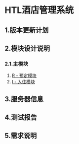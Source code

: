 # HTL酒店管理系统

## 1.版本更新计划

## 2.模块设计说明

### 2.1.主模块

1. [R - 预定模块](kelp/design/preorder/README.md)
2. [I - 入住模块](kelp/design/occup/README.md)

## 3.服务器信息

## 4.测试报告

## 5.需求说明